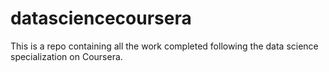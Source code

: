 # datasciencecoursera
This is a repo containing all the work completed following the data science specialization on Coursera.

